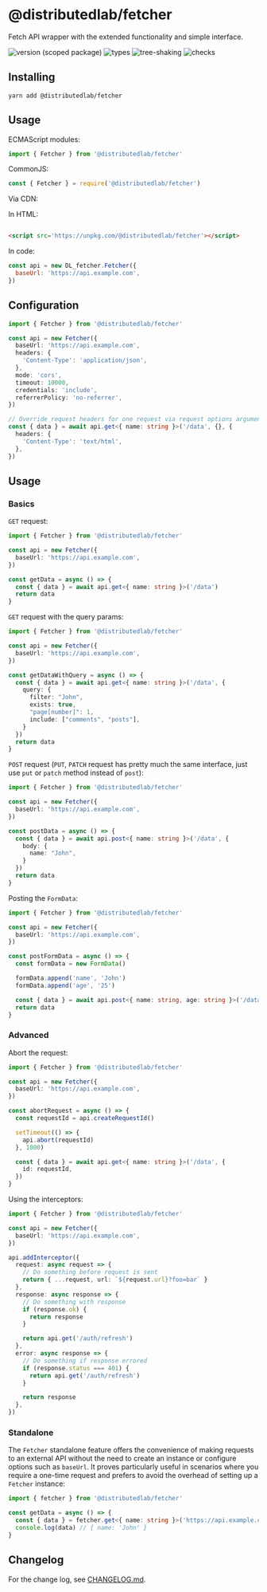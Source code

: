 # @distributedlab/fetcher

Fetch API wrapper with the extended functionality and simple interface.

![version (scoped package)](https://badgen.net/npm/v/@distributedlab/fetcher)
![types](https://badgen.net/npm/types/@distributedlab/fetcher)
![tree-shaking](https://badgen.net/bundlephobia/tree-shaking/@distributedlab/fetcher)
![checks](https://badgen.net/github/checks/distributed-lab/web-kit/main)

## Installing

```
yarn add @distributedlab/fetcher
```

## Usage

ECMAScript modules:

```ts
import { Fetcher } from '@distributedlab/fetcher'
```

CommonJS:

```ts
const { Fetcher } = require('@distributedlab/fetcher')
```

Via CDN:

In HTML:

```html

<script src='https://unpkg.com/@distributedlab/fetcher'></script>
```

In code:

```js
const api = new DL_fetcher.Fetcher({
  baseUrl: 'https://api.example.com',
})
```

## Configuration

```ts
import { Fetcher } from '@distributedlab/fetcher'

const api = new Fetcher({
  baseUrl: 'https://api.example.com',
  headers: {
    'Content-Type': 'application/json',
  },
  mode: 'cors',
  timeout: 10000,
  credentials: 'include',
  referrerPolicy: 'no-referrer',
})

// Override request headers for one request via request options argument:
const { data } = await api.get<{ name: string }>('/data', {}, {
  headers: {
    'Content-Type': 'text/html',
  },
})
```

## Usage

### Basics

`GET` request:

```ts
import { Fetcher } from '@distributedlab/fetcher'

const api = new Fetcher({
  baseUrl: 'https://api.example.com',
})

const getData = async () => {
  const { data } = await api.get<{ name: string }>('/data')
  return data
}
```

`GET` request with the query params:

```ts
import { Fetcher } from '@distributedlab/fetcher'

const api = new Fetcher({
  baseUrl: 'https://api.example.com',
})

const getDataWithQuery = async () => {
  const { data } = await api.get<{ name: string }>('/data', {
    query: {
      filter: "John",
      exists: true,
      "page[number]": 1,
      include: ["comments", "posts"],
    }
  })
  return data
}
```

`POST` request (`PUT`, `PATCH` request has pretty much the same interface, just use `put` or `patch`
method instead of `post`):

```ts
import { Fetcher } from '@distributedlab/fetcher'

const api = new Fetcher({
  baseUrl: 'https://api.example.com',
})

const postData = async () => {
  const { data } = await api.post<{ name: string }>('/data', {
    body: {
      name: "John",
    }
  })
  return data
}
```

Posting the `FormData`:

```ts
import { Fetcher } from '@distributedlab/fetcher'

const api = new Fetcher({
  baseUrl: 'https://api.example.com',
})

const postFormData = async () => {
  const formData = new FormData()

  formData.append('name', 'John')
  formData.append('age', '25')

  const { data } = await api.post<{ name: string, age: string }>('/data', { body: formData })
  return data
}
```

### Advanced

Abort the request:

```ts
import { Fetcher } from '@distributedlab/fetcher'

const api = new Fetcher({
  baseUrl: 'https://api.example.com',
})

const abortRequest = async () => {
  const requestId = api.createRequestId()

  setTimeout(() => {
    api.abort(requestId)
  }, 1000)

  const { data } = await api.get<{ name: string }>('/data', {
    id: requestId,
  })
}
```

Using the interceptors:

```ts
import { Fetcher } from '@distributedlab/fetcher'

const api = new Fetcher({
  baseUrl: 'https://api.example.com',
})

api.addInterceptor({
  request: async request => {
    // Do something before request is sent
    return { ...request, url: `${request.url}?foo=bar` }
  },
  response: async response => {
    // Do something with response
    if (response.ok) {
      return response
    }

    return api.get('/auth/refresh')
  },
  error: async response => {
    // Do something if response errored
    if (response.status === 401) {
      return api.get('/auth/refresh')
    }

    return response
  },
})

```

### Standalone

The `Fetcher` standalone feature offers the convenience of making requests to an external API without
the need to create an instance or configure options such as `baseUrl`. It proves particularly useful
in scenarios where you require a one-time request and prefers to avoid the overhead of setting up a
`Fetcher` instance:

```ts
import { fetcher } from '@distributedlab/fetcher'

const getData = async () => {
  const { data } = fetcher.get<{ name: string }>('https://api.example.com/data')
  console.log(data) // { name: 'John' }
}
```

## Changelog

For the change log, see [CHANGELOG.md].

[CHANGELOG.md]: https://github.com/distributed-lab/web-kit/blob/main/CHANGELOG.md
